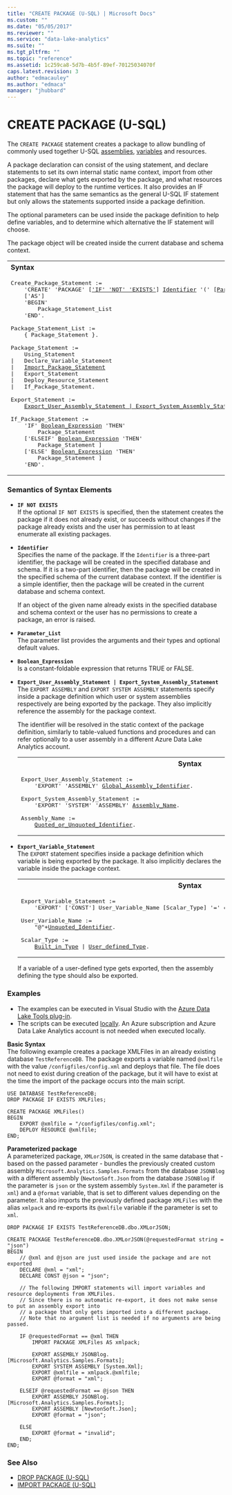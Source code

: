 ```yaml
---
title: "CREATE PACKAGE (U-SQL) | Microsoft Docs"
ms.custom: ""
ms.date: "05/05/2017"
ms.reviewer: ""
ms.service: "data-lake-analytics"
ms.suite: ""
ms.tgt_pltfrm: ""
ms.topic: "reference"
ms.assetid: 1c259ca8-5d7b-4b5f-89ef-70125034070f
caps.latest.revision: 3
author: "edmacauley"
ms.author: "edmaca"
manager: "jhubbard"
---
```

# CREATE PACKAGE (U-SQL)
The `CREATE PACKAGE` statement creates a package to allow bundling of commonly used together U-SQL [assemblies](u-sql-assemblies.md), [variables](variables-u-sql.md) and resources.

A package declaration can consist of the using statement, and declare statements to set its own internal static name context, import from other packages, declare what gets exported by the package, and what resources the package will deploy to the runtime vertices. It also provides an IF statement that has the same semantics as the general U-SQL IF statement but only allows the statements supported inside a package definition.

The optional parameters can be used inside the package definition to help define variables, and to determine which alternative the IF statement will choose.

The package object will be created inside the current database and schema context.

<table><th align="left">Syntax</th><tr><td><pre>
Create_Package_Statement :=                                                                              
    'CREATE' 'PACKAGE' [<a href="#INE">'IF' 'NOT' 'EXISTS'</a>] <a href="#Ident">Identifier</a> '(' [<a href="#param_lst">Parameter_List</a>] ')'
    ['AS']
    'BEGIN'
        Package_Statement_List
    'END'.<br />
Package_Statement_List := 
    { Package_Statement }.<br />
Package_Statement :=
    Using_Statement
|   Declare_Variable_Statement
|   <a href="import-package-u-sql.md">Import_Package_Statement</a>
|   Export_Statement
|   Deploy_Resource_Statement
|   If_Package_Statement.<br />
Export_Statement :=
    <a href="#exp_ass">Export_User_Assembly_Statement | Export_System_Assembly_Statement</a> | <a href="#exp_var">Export_Variable_Statement</a>.<br />
If_Package_Statement :=
    'IF' <a href="#bool_expr">Boolean_Expression</a> 'THEN'
        Package_Statement
    ['ELSEIF' <a href="#bool_expr">Boolean_Expression</a> 'THEN'
        Package_Statement ]
    ['ELSE' <a href="#bool_expr">Boolean_Expression</a> 'THEN'
        Package_Statement ]
    'END'.
</pre></td></tr></table>


### Semantics of Syntax Elements  
- <a name="INE"></a>**`IF NOT EXISTS`**    
  If the optional `IF NOT EXISTS` is specified, then the statement creates the package if it does not already exist, or succeeds without changes if the package already exists and the user has permission to at least enumerate all existing packages. 
    
- <a name="Ident"></a>**`Identifier`**   
  Specifies the name of the package. If the `Identifier` is a three-part identifier, the package will be created in the specified database and schema. If it is a two-part identifier, then the package will be created in the specified schema of the current database context. If the identifier is a simple identifier, then the package will be created in the current database and schema context.  
  
    If an object of the given name already exists in the specified database and schema context or the user has no permissions to create a package, an error is raised.  
    
-   <a name="param_lst"></a>**`Parameter_List`**    
    The parameter list provides the arguments and their types and optional default values.
    
- <a name="bool_expr"></a>**`Boolean_Expression`**  
Is a constant-foldable expression that returns TRUE or FALSE.   

- <a name="exp_ass"></a>**`Export_User_Assembly_Statement | Export_System_Assembly_Statement`**  
  The `EXPORT ASSEMBLY` and `EXPORT SYSTEM ASSEMBLY` statements specify inside a package definition which user or system assemblies respectively are being exported by the package. They also implicitly reference the assembly for the package context.    

  The identifier will be resolved in the static context of the package definition, similarly to table-valued functions and procedures and can refer optionally to a user assembly in a different Azure Data Lake Analytics account.   
  
  <table><th>Syntax</th><tr><td><pre>
  Export_User_Assembly_Statement :=                                                                   
      'EXPORT' 'ASSEMBLY' <a href="reference-assembly-u-sql.md#ass_name">Global_Assembly_Identifier</a>.<br />
  Export_System_Assembly_Statement :=
      'EXPORT' 'SYSTEM' 'ASSEMBLY' <a href="create-assembly-u-sql.md#ass_name">Assembly_Name</a>.<br />
  Assembly_Name := 
      <a href="u-sql-identifiers.md">Quoted_or_Unquoted_Identifier</a>.
  </pre></td></tr></table>       

- <a name="exp_var"></a>**`Export_Variable_Statement`**  
  The `EXPORT` statement specifies inside a package definition which variable is being exported by the package. It also implicitly declares the variable inside the package context.

  <table><th>Syntax</th><tr><td><pre>
  Export_Variable_Statement :=                                                                        
      'EXPORT' ['CONST'] User_Variable_Name [Scalar_Type] '=' csharp_expression.<br />
  User_Variable_Name :=
      "@"+<a href="u-sql-identifiers.md">Unquoted_Identifier</a>.<br />   
  Scalar_Type := 
      <a href="built-in-u-sql-types.md">Built_in_Type</a> | <a href="https://docs.microsoft.com/azure/data-lake-analytics/data-lake-analytics-u-sql-programmability-guide#using-user-defined-types---udt">User_defined_Type</a>.
  </pre></td></tr></table>

  If a variable of a user-defined type gets exported, then the assembly defining the type should also be exported.

### Examples
- The examples can be executed in Visual Studio with the [Azure Data Lake Tools plug-in](https://www.microsoft.com/download/details.aspx?id=49504).  
- The scripts can be executed [locally](https://docs.microsoft.com/azure/data-lake-analytics/data-lake-analytics-data-lake-tools-get-started#run-u-sql-locally).  An Azure subscription and Azure Data Lake Analytics account is not needed when executed locally.

**Basic Syntax**  
The following example creates a package XMLFiles in an already existing database `TestReferenceDB`. The package exports a variable named `@xmlfile` with the value `/configfiles/config.xml` and deploys that file. The file does not need to exist during creation of the package, but it will have to exist at the time the import of the package occurs into the main script.
```
USE DATABASE TestReferenceDB;
DROP PACKAGE IF EXISTS XMLFiles;

CREATE PACKAGE XMLFiles()
BEGIN
    EXPORT @xmlfile = "/configfiles/config.xml";
    DEPLOY RESOURCE @xmlfile;
END;
```

**Parameterized package**   
A parameterized package, `XMLorJSON`, is created in the same database that - based on the passed parameter - bundles the previously created custom assembly `Microsoft.Analytics.Samples.Formats` from the database `JSONBlog` with a different assembly (`NewtonSoft.Json` from the database `JSONBlog` if the parameter is `json` or the system assembly `System.Xml` if the parameter is `xml`) and a `@format` variable, that is set to different values depending on the parameter. It also imports the previously defined package `XMLFiles` with the alias `xmlpack` and re-exports its `@xmlfile` variable if the parameter is set to `xml`.
```
DROP PACKAGE IF EXISTS TestReferenceDB.dbo.XMLorJSON;

CREATE PACKAGE TestReferenceDB.dbo.XMLorJSON(@requestedFormat string = "json")
BEGIN
    // @xml and @json are just used inside the package and are not exported
    DECLARE @xml = "xml";
    DECLARE CONST @json = "json"; 

    // The following IMPORT statements will import variables and resource deployments from XMLFiles. 
    // Since there is no automatic re-export, it does not make sense to put an assembly export into
    // a package that only gets imported into a different package.
    // Note that no argument list is needed if no arguments are being passed.

    IF @requestedFormat == @xml THEN 
        IMPORT PACKAGE XMLFiles AS xmlpack;

        EXPORT ASSEMBLY JSONBlog.[Microsoft.Analytics.Samples.Formats];
        EXPORT SYSTEM ASSEMBLY [System.Xml]; 
        EXPORT @xmlfile = xmlpack.@xmlfile;
        EXPORT @format = "xml";

    ELSEIF @requestedFormat == @json THEN
        EXPORT ASSEMBLY JSONBlog.[Microsoft.Analytics.Samples.Formats];
        EXPORT ASSEMBLY [NewtonSoft.Json];
        EXPORT @format = "json";

    ELSE
        EXPORT @format = "invalid";
    END;
END;
```

### See Also
* [DROP PACKAGE (U-SQL)](drop-package-u-sql.md)  
* [IMPORT PACKAGE (U-SQL)](import-package-u-sql.md)
